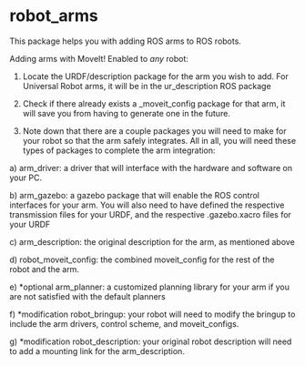 # robot_arms
This package helps you with adding ROS arms to ROS robots.


Adding arms with MoveIt! Enabled to *any* robot:
1. Locate the URDF/description package for the arm you wish to add. For Universal Robot arms, it will be in the ur_description ROS package

2. Check if there already exists a _moveit_config package for that arm, it will save you from having to generate one in the future. 

3. Note down that there are a couple packages you will need to make for your robot so that the arm safely integrates. All in all, you will need these types of packages to complete the arm integration:

a) arm_driver: a driver that will interface with the hardware and software on your PC.


b) arm_gazebo: a gazebo package that will enable the ROS control interfaces for your arm. You will also need to have defined the respective transmission files for your URDF, and the respective .gazebo.xacro files for your URDF

c) arm_description: the original description for the arm, as mentioned above

d) robot_moveit_config: the combined moveit_config for the rest of the robot and the arm.

e) *optional arm_planner: a customized planning library for your arm if you are not satisfied with the default planners

f) *modification robot_bringup: your robot will need to modify the bringup to include the arm drivers, control scheme, and moveit_configs.

g) *modification robot_description: your original robot description will need to add a mounting link for the arm_description.


